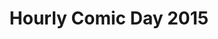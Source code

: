 ---
layout: story
title: Hourly Comic Day 2015
image: /assets/comics/hourlies2015-
imageType: .jpeg
pageNumber: 7
baseurl: /other/hourlies/hourlies2015-
numPages: 8
origin: other/hourlies.html
---